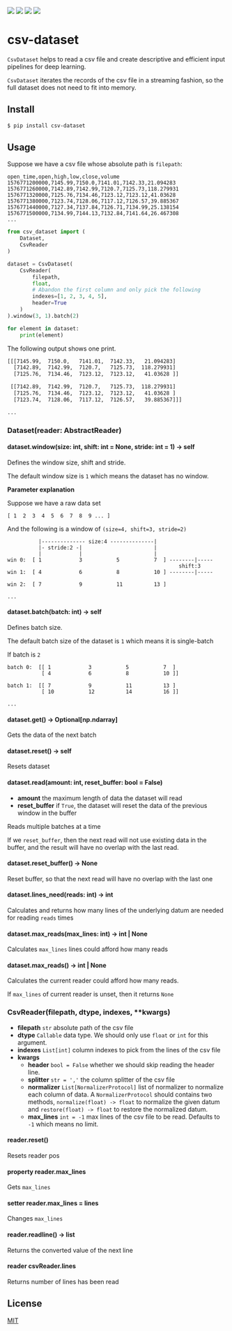 [![](https://travis-ci.org/kaelzhang/python-csv-dataset.svg?branch=master)](https://travis-ci.org/kaelzhang/python-csv-dataset)
[![](https://codecov.io/gh/kaelzhang/python-csv-dataset/branch/master/graph/badge.svg)](https://codecov.io/gh/kaelzhang/python-csv-dataset)
[![](https://img.shields.io/pypi/v/csv-dataset.svg)](https://pypi.org/project/csv-dataset/)
[![](https://img.shields.io/pypi/l/csv-dataset.svg)](https://github.com/kaelzhang/python-csv-dataset)

# csv-dataset

`CsvDataset` helps to read a csv file and create descriptive and efficient input pipelines for deep learning.

`CsvDataset` iterates the records of the csv file in a streaming fashion, so the full dataset does not need to fit into memory.

## Install

```sh
$ pip install csv-dataset
```

## Usage

Suppose we have a csv file whose absolute path is `filepath`:

```csv
open_time,open,high,low,close,volume
1576771200000,7145.99,7150.0,7141.01,7142.33,21.094283
1576771260000,7142.89,7142.99,7120.7,7125.73,118.279931
1576771320000,7125.76,7134.46,7123.12,7123.12,41.03628
1576771380000,7123.74,7128.06,7117.12,7126.57,39.885367
1576771440000,7127.34,7137.84,7126.71,7134.99,25.138154
1576771500000,7134.99,7144.13,7132.84,7141.64,26.467308
...
```

```py
from csv_dataset import (
    Dataset,
    CsvReader
)

dataset = CsvDataset(
    CsvReader(
        filepath,
        float,
        # Abandon the first column and only pick the following
        indexes=[1, 2, 3, 4, 5],
        header=True
    )
).window(3, 1).batch(2)

for element in dataset:
    print(element)
```

The following output shows one print.

```sh
[[[7145.99,  7150.0,   7141.01,  7142.33,   21.094283]
  [7142.89,  7142.99,  7120.7,   7125.73,  118.279931]
  [7125.76,  7134.46,  7123.12,  7123.12,   41.03628 ]]

 [[7142.89,  7142.99,  7120.7,   7125.73,  118.279931]
  [7125.76,  7134.46,  7123.12,  7123.12,   41.03628 ]
  [7123.74,  7128.06,  7117.12,  7126.57,   39.885367]]]

...
```

### Dataset(reader: AbstractReader)

#### dataset.window(size: int, shift: int = None, stride: int = 1) -> self

Defines the window size, shift and stride.

The default window size is `1` which means the dataset has no window.

**Parameter explanation**

Suppose we have a raw data set

```
[ 1  2  3  4  5  6  7  8  9 ... ]
```

And the following is a window of `(size=4, shift=3, stride=2)`

```
          |-------------- size:4 --------------|
          |- stride:2 -|                       |
          |            |                       |
win 0:  [ 1            3           5           7  ] --------|-----
                                                       shift:3
win 1:  [ 4            6           8           10 ] --------|-----

win 2:  [ 7            9           11          13 ]

...
```

#### dataset.batch(batch: int) -> self

Defines batch size.

The default batch size of the dataset is `1` which means it is single-batch

If batch is `2`

```
batch 0:  [[ 1            3           5           7  ]
           [ 4            6           8           10 ]]

batch 1:  [[ 7            9           11          13 ]
           [ 10           12          14          16 ]]

...
```

#### dataset.get() -> Optional[np.ndarray]

Gets the data of the next batch

#### dataset.reset() -> self

Resets dataset

#### dataset.read(amount: int, reset_buffer: bool = False)

- **amount** the maximum length of data the dataset will read
- **reset_buffer** if `True`, the dataset will reset the data of the previous window in the buffer

Reads multiple batches at a time

If we `reset_buffer`, then the next read will not use existing data in the buffer, and the result will have no overlap with the last read.

#### dataset.reset_buffer() -> None

Reset buffer, so that the next read will have no overlap with the last one

#### dataset.lines_need(reads: int) -> int

Calculates and returns how many lines of the underlying datum are needed for reading `reads` times

#### dataset.max_reads(max_lines: int) -> int | None

Calculates `max_lines` lines could afford how many reads

#### dataset.max_reads() -> int | None

Calculates the current reader could afford how many reads.

If `max_lines` of current reader is unset, then it returns `None`

### CsvReader(filepath, dtype, indexes, **kwargs)

- **filepath** `str` absolute path of the csv file
- **dtype** `Callable` data type. We should only use `float` or `int` for this argument.
- **indexes** `List[int]` column indexes to pick from the lines of the csv file
- **kwargs**
    - **header** `bool = False` whether we should skip reading the header line.
    - **splitter** `str = ','` the column splitter of the csv file
    - **normalizer** `List[NormalizerProtocol]` list of normalizer to normalize each column of data. A `NormalizerProtocol` should contains two methods, `normalize(float) -> float` to normalize the given datum and `restore(float) -> float` to restore the normalized datum.
    - **max_lines** `int = -1` max lines of the csv file to be read. Defaults to `-1` which means no limit.

#### reader.reset()

Resets reader pos

#### property reader.max_lines

Gets `max_lines`

#### setter reader.max_lines = lines

Changes `max_lines`

#### reader.readline() -> list

Returns the converted value of the next line

#### reader csvReader.lines

Returns number of lines has been read

## License

[MIT](LICENSE)
